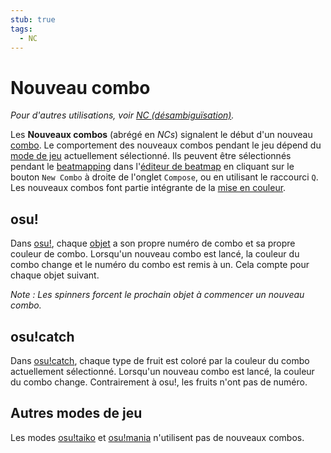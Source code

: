 ```yaml
---
stub: true
tags:
  - NC
---
```


# Nouveau combo

*Pour d'autres utilisations, voir [NC (désambiguïsation)](/wiki/Disambiguation/NC).*

Les **Nouveaux combos** (abrégé en *NCs*) signalent le début d'un nouveau [combo](/wiki/Beatmapping/Combo). Le comportement des nouveaux combos pendant le jeu dépend du [mode de jeu](/wiki/Game_mode) actuellement sélectionné. Ils peuvent être sélectionnés pendant le [beatmapping](/wiki/Beatmapping) dans l'[éditeur de beatmap](/wiki/Client/Beatmap_editor) en cliquant sur le bouton `New Combo` à droite de l'onglet `Compose`, ou en utilisant le raccourci `Q`. Les nouveaux combos font partie intégrante de la [mise en couleur](/wiki/Beatmapping/Colourhaxing).

## osu!

Dans [osu!](/wiki/Game_mode/osu!), chaque [objet](/wiki/Hit_object) a son propre numéro de combo et sa propre couleur de combo. Lorsqu'un nouveau combo est lancé, la couleur du combo change et le numéro du combo est remis à un. Cela compte pour chaque objet suivant.

*Note : Les spinners forcent le prochain objet à commencer un nouveau combo.*

## osu!catch

Dans [osu!catch](/wiki/Game_mode/osu!catch), chaque type de fruit est coloré par la couleur du combo actuellement sélectionné. Lorsqu'un nouveau combo est lancé, la couleur du combo change. Contrairement à osu!, les fruits n'ont pas de numéro.

## Autres modes de jeu

Les modes [osu!taiko](/wiki/Game_mode/osu!taiko) et [osu!mania](/wiki/Game_mode/osu!mania) n'utilisent pas de nouveaux combos.

<!--TODO: Insert lots of links-->
